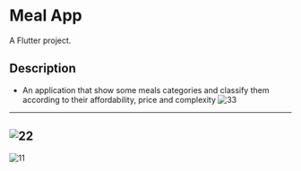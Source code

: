 # Meal App

A Flutter project.

## Description
- An application that show some meals categories and classify them according to their affordability, price and complexity
![33](https://user-images.githubusercontent.com/43683657/125368168-f8398800-e379-11eb-8955-7ec49b16ddc8.jpeg)
 ------------------------------------------------------------------------------------------------
 ![22](https://user-images.githubusercontent.com/43683657/125368250-261ecc80-e37a-11eb-8200-6ae66b45dbbc.jpeg)
 ------------------------------------------------------------------------------------------------
 ![11](https://user-images.githubusercontent.com/43683657/125368260-2d45da80-e37a-11eb-8a83-301b240d6934.jpeg)


